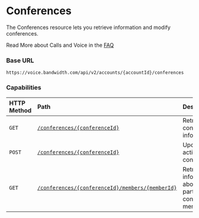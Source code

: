 # Conferences
The Conferences resource lets you retrieve information and modify conferences.

<aside class="alert general small">
<p>
Read More about Calls and Voice in the <a href="http://dev.bandwidth.com/faq/#voice">FAQ</a>
</p>
</aside>

### Base URL

`https://voice.bandwidth.com/api/v2/accounts/{accountId}/conferences`

### Capabilities

| HTTP Method                        | Path                                                                             | Description                                                                  |
|:-----------------------------------|:---------------------------------------------------------------------------------|:-----------------------------------------------------------------------------|
| <code class="get">GET</code>       | [`/conferences/{conferenceId}`](getConferencesConferenceId.md)                   | Retrieve conference information                                              |
| <code class="post">POST</code>     | [`/conferences/{conferenceId}`](postConferencesConferenceId.md)                  | Update an active conference                                                  |
| <code class="get">GET</code>       | [`/conferences/{conferenceId}/members/{memberId}`](getConferenceMember.md)       | Retrieve information about a particular conference member                    |